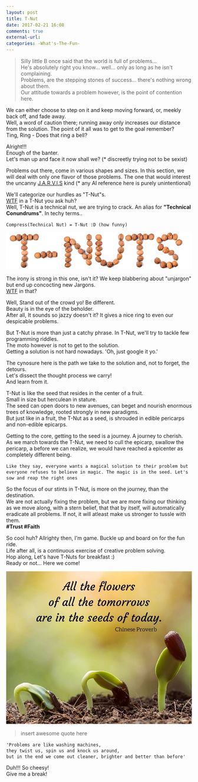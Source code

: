 ```yaml
---
layout: post
title: T-Nut
date: 2017-02-21 16:08
comments: true
external-url:
categories: -What's-The-Fun-
---
```


>Silly little B once said that the world is full of problems...<br>
He's absolutely right you know... well... only as long as he isn't complaining.<br>
Problems, are the stepping stones of success... there's nothing wrong about them.<br>
Our attitude towards a problem however, is the point of contention here.<br>

We can either choose to step on it and keep moving forward, or, meekly back off, and fade away.<br>
Well, a word of caution there; running away only increases our distance from the solution. The point of it all was to get to the goal remember?<br>
Ting, Ring - Does that ring a bell?<br>

Alright!!!<br>
Enough of the banter.<br>
Let's man up and face it now shall we? (* discreetly trying not to be sexist)<br>

Problems out there, come in various shapes and sizes. In this section, we will deal with only one flavor of those problems. The one that would interest the uncanny [J.A.R.V.I.S](http://ironman.wikia.com/wiki/J.A.R.V.I.S.) kind (* any AI reference here is purely unintentional)<br>

We'll categorize our hurdles as "T-Nut"s.<br>
[WTF](/blog/2017/02/13/welcome-aboard/) in a T-Nut you ask huh?<br>
Well, T-Nut is a technical nut, we are trying to crack. An alias for <b>"Technical Conundrums"</b>. In techy terms..<br>
```
Compress(Technical Nut) = T-Nut :D (how funny)
```

<img src="/assets/2017-02-21/t-nuts.png">

The irony is strong in this one, isn't it? We keep blabbering about "unjargon" but end up concocting new Jargons.<br>
[WTF](/blog/2017/02/13/welcome-aboard/) in that?

Well, Stand out of the crowd yo! Be different.<br>
Beauty is in the eye of the beholder.<br>
After all, It sounds so jazzy doesn't it? It gives a nice ring to even our despicable problems.<br>

But T-Nut is more than just a catchy phrase.
In T-Nut, we'll try to tackle few programming riddles.<br>
The moto however is not to get to the solution.<br>
Getting a solution is not hard nowadays. 'Oh, just google it yo.'<br>

The cynosure here is the path we take to the solution and, not to forget, the detours.<br>
Let's dissect the thought process we carry!<br>
And learn from it.<br>

T-Nut is like the seed that resides in the center of a fruit.<br>
Small in size but herculean in stature.<br>
The seed can open doors to new avenues, can beget and nourish enormous trees of knowledge, rooted strongly in new paradigms.<br>
But just like in a fruit, the T-Nut as a seed, is shrouded in edible pericarps and non-edible epicarps.<br>

Getting to the core, getting to the seed is a journey. A journey to cherish.<br>
As we march towards the T-Nut, we need to cull the epicarp, swallow the pericarp, a before we can realize, we would have reached a epicenter as completely different being.<br>

```
Like they say, everyone wants a magical solution to their problem but everyone refuses to believe in magic. The magic is in the seed. Let's sow and reap the right ones
```

So the focus of our stints in T-Nut, is more on the journey, than the destination.<br>
We are not actually fixing the problem, but we are more fixing our thinking as we move along, with a stern belief, that that by itself, will automatically eradicate all problems. If not, it will atleast make us stronger to tussle with them.<br>
<b>#Trust #Faith</b>

So cool huh?
Allrighty then, I'm game. Buckle up and board on for the fun ride.<br>
Life after all, is a continuous exercise of creative problem solving.<br>
Hop along, Let's have T-Nuts for breakfast :)<br>
Ready or not... Here we come!<br>

<img src="/assets/2017-02-21/seed.jpg">

>insert awesome quote here

```
'Problems are like washing machines,
they twist us, spin us and knock us around,
but in the end we come out cleaner, brighter and better than before'
```

Duh!!! So cheesy!<br>
Give me a break!
